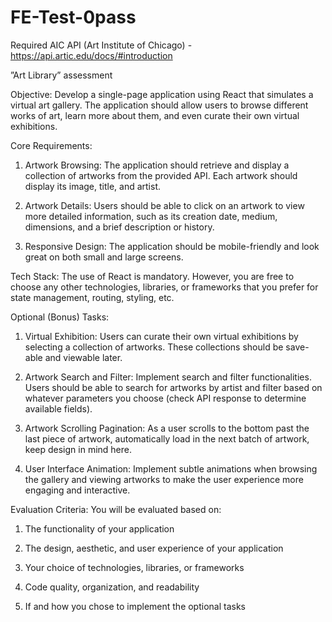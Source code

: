 # FE-Test-0pass

Required AIC API (Art Institute of Chicago)  - https://api.artic.edu/docs/#introduction

”Art Library” assessment

Objective:
Develop a single-page application using React that simulates a virtual art gallery. The application should allow users to browse different works of art, learn more about them, and even curate their own virtual exhibitions.

Core Requirements:
1. Artwork Browsing: The application should retrieve and display a collection of artworks from the provided API. Each artwork should display its image, title, and artist.

2. Artwork Details: Users should be able to click on an artwork to view more detailed information, such as its creation date, medium, dimensions, and a brief description or history.

3. Responsive Design: The application should be mobile-friendly and look great on both small and large screens.

Tech Stack: The use of React is mandatory. However, you are free to choose any other technologies, libraries, or frameworks that you prefer for state management, routing, styling, etc.

Optional (Bonus) Tasks:
1. Virtual Exhibition: Users can curate their own virtual exhibitions by selecting a collection of artworks. These collections should be save-able and viewable later.

2. Artwork Search and Filter: Implement search and filter functionalities. Users should be able to search for artworks by artist and filter based on whatever parameters you choose (check API response to determine available fields).

3. Artwork Scrolling Pagination: As a user scrolls to the bottom past the last piece of artwork, automatically load in the next batch of artwork, keep design in mind here.

4. User Interface Animation: Implement subtle animations when browsing the gallery and viewing artworks to make the user experience more engaging and interactive.

Evaluation Criteria:
You will be evaluated based on:

1. The functionality of your application

2. The design, aesthetic, and user experience of your application

3. Your choice of technologies, libraries, or frameworks

4. Code quality, organization, and readability

5. If and how you chose to implement the optional tasks

